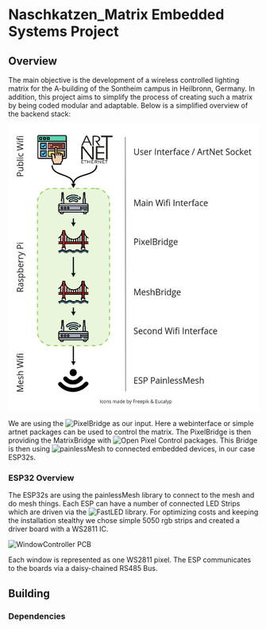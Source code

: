 # Naschkatzen_Matrix Embedded Systems Project
## Overview
The main objective is the development of a wireless controlled lighting matrix for the A-building of the Sontheim campus in Heilbronn, Germany. In addition, this project aims to simplify the process of creating such a matrix by being coded modular and adaptable. Below is a simplified overview of the backend stack:

![Overview](Images/overview.jpg)

We are using the ![PixelBridge](https://github.com/LeoDJ/PixelBridge) as our input. Here a webinterface or simple artnet packages can be used to control the matrix. The PixelBridge is then providing the MatrixBridge with ![Open Pixel Control](http://openpixelcontrol.org/) packages. This Bridge is then using ![painlessMesh](https://gitlab.com/painlessMesh/painlessMesh) to connected embedded devices, in our case ESP32s.

### ESP32 Overview
The ESP32s are using the painlessMesh library to connect to the mesh and do mesh things. Each ESP can have a number of connected LED Strips which are driven via the ![FastLED](https://github.com/FastLED/FastLED) library. For optimizing costs and keeping the installation stealthy we chose simple 5050 rgb strips and created a driver board with a WS2811 IC.

![WindowController PCB](https://github.com/Boslx/Naschkatzen_Matrix/blob/newOrder/WindowController/PCB_WindowController.png)

Each window is represented as one WS2811 pixel. The ESP communicates to the boards via a daisy-chained RS485 Bus.

## Building
### Dependencies
